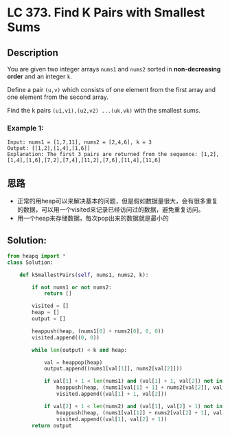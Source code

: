 # LC 373. Find K Pairs with Smallest Sums

## Description

You are given two integer arrays `nums1` and `nums2` sorted in **non-decreasing order** and an integer `k`.

Define a pair `(u,v)` which consists of one element from the first array and one element from the second array.

Find the k pairs `(u1,v1),(u2,v2) ...(uk,vk)` with the smallest sums.

### Example 1:

```
Input: nums1 = [1,7,11], nums2 = [2,4,6], k = 3
Output: [[1,2],[1,4],[1,6]]
Explanation: The first 3 pairs are returned from the sequence: [1,2],[1,4],[1,6],[7,2],[7,4],[11,2],[7,6],[11,4],[11,6]
```

## 思路
* 正常的用heap可以来解决基本的问题，但是假如数据量很大，会有很多重复的数据，可以用一个visited来记录已经访问过的数据，避免重复访问。
* 用一个heap来存储数据，每次pop出来的数据就是最小的
## Solution:
```py
from heapq import *
class Solution:

    def kSmallestPairs(self, nums1, nums2, k):

        if not nums1 or not nums2:
            return []

        visited = []
        heap = []
        output = []

        heappush(heap, (nums1[0] + nums2[0], 0, 0))
        visited.append((0, 0))

        while len(output) < k and heap:

            val = heappop(heap)
            output.append((nums1[val[1]], nums2[val[2]]))

            if val[1] + 1 < len(nums1) and (val[1] + 1, val[2]) not in visited:
                heappush(heap, (nums1[val[1] + 1] + nums2[val[2]], val[1] + 1, val[2]))
                visited.append((val[1] + 1, val[2]))

            if val[2] + 1 < len(nums2) and (val[1], val[2] + 1) not in visited:
                heappush(heap, (nums1[val[1]] + nums2[val[2] + 1], val[1], val[2] + 1))
                visited.append((val[1], val[2] + 1))
        return output
```